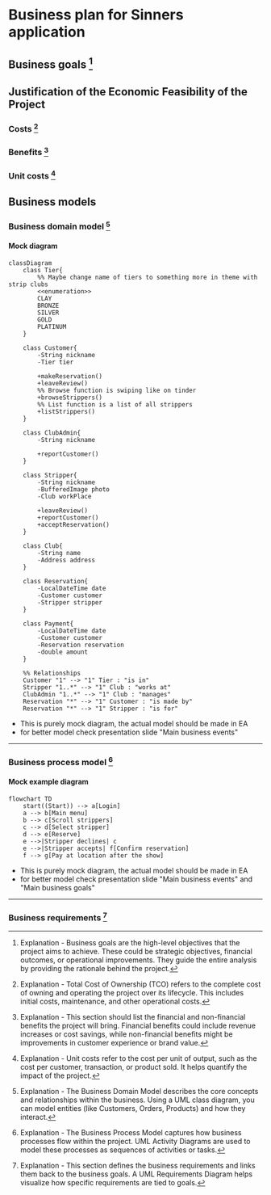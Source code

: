# Business plan for Sinners application

## Business goals [^1]

## Justification of the Economic Feasibility of the Project

### Costs [^2] 

### Benefits [^3]

### Unit costs [^4]

## Business models

### Business domain model [^5]

#### Mock diagram
```mermaid
classDiagram
    class Tier{
        %% Maybe change name of tiers to something more in theme with strip clubs
        <<enumeration>>
        CLAY
        BRONZE
        SILVER
        GOLD
        PLATINUM
    }

    class Customer{
        -String nickname
        -Tier tier

        +makeReservation()
        +leaveReview()
        %% Browse function is swiping like on tinder
        +browseStrippers()
        %% List function is a list of all strippers
        +listStrippers()
    }

    class ClubAdmin{
        -String nickname

        +reportCustomer()
    }

    class Stripper{
        -String nickname
        -BufferedImage photo
        -Club workPlace

        +leaveReview()
        +reportCustomer()
        +acceptReservation()
    }

    class Club{
        -String name
        -Address address
    }

    class Reservation{
        -LocalDateTime date
        -Customer customer
        -Stripper stripper
    }

    class Payment{
        -LocalDateTime date
        -Customer customer
        -Reservation reservation
        -double amount
    }

    %% Relationships
    Customer "1" --> "1" Tier : "is in"
    Stripper "1..*" --> "1" Club : "works at"
    ClubAdmin "1..*" --> "1" Club : "manages"
    Reservation "*" --> "1" Customer : "is made by"
    Reservation "*" --> "1" Stripper : "is for"
```
- This is purely mock diagram, the actual model should be made in EA
- for better model check presentation slide "Main business events"

___

### Business process model [^6]

#### Mock example diagram
```mermaid
flowchart TD
    start((Start)) --> a[Login]
    a --> b[Main menu]
    b --> c[Scroll strippers]
    c --> d[Select stripper]
    d --> e[Reserve]
    e -->|Stripper declines| c
    e -->|Stripper accepts| f[Confirm reservation]
    f --> g[Pay at location after the show]
```
- This is purely mock diagram, the actual model should be made in EA
- for better model check presentation slide "Main business events" and "Main business goals"

___

### Business requirements [^7]




[^1]: Explanation - Business goals are the high-level objectives that the project aims to achieve. These could be strategic objectives, financial outcomes, or operational improvements. They guide the entire analysis by providing the rationale behind the project.

[^2]: Explanation - Total Cost of Ownership (TCO) refers to the complete cost of owning and operating the project over its lifecycle. This includes initial costs, maintenance, and other operational costs.

[^3]: Explanation - This section should list the financial and non-financial benefits the project will bring. Financial benefits could include revenue increases or cost savings, while non-financial benefits might be improvements in customer experience or brand value.

[^4]: Explanation - Unit costs refer to the cost per unit of output, such as the cost per customer, transaction, or product sold. It helps quantify the impact of the project.

[^5]: Explanation - The Business Domain Model describes the core concepts and relationships within the business. Using a UML class diagram, you can model entities (like Customers, Orders, Products) and how they interact.

[^6]: Explanation - The Business Process Model captures how business processes flow within the project. UML Activity Diagrams are used to model these processes as sequences of activities or tasks.

[^7]: Explanation - This section defines the business requirements and links them back to the business goals. A UML Requirements Diagram helps visualize how specific requirements are tied to goals.
